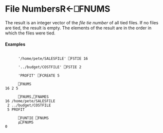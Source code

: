 




<h1 class="heading"><span class="name">File Numbers</span><span class="command">R←⎕FNUMS</span></h1>

The result is an integer vector of the *file tie number* of all tied files.  If no files are tied, the result is empty.  The elements of the result are in the order in which the files were tied.

#### Examples
```apl

      '/home/pete/SALESFILE' ⎕FSTIE 16

      '../budget/COSTFILE' ⎕FSTIE 2

      'PROFIT' ⎕FCREATE 5

      ⎕FNUMS
16 2 5

      ⎕FNUMS,⎕FNAMES
16 /home/pete/SALESFILE
 2 ../budget/COSTFILE
 5 PROFIT

      ⎕FUNTIE ⎕FNUMS
      ⍴⎕FNUMS
0
```



